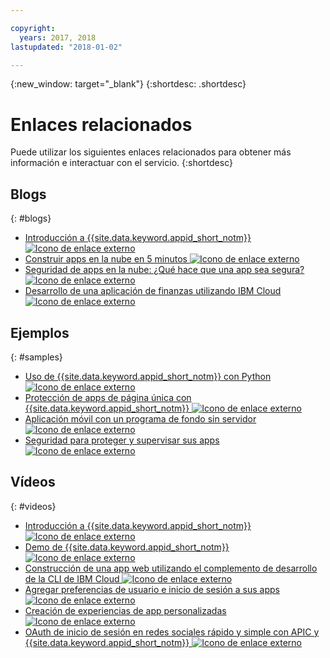 ```yaml
---

copyright:
  years: 2017, 2018
lastupdated: "2018-01-02"

---
```


{:new_window: target="_blank"}
{:shortdesc: .shortdesc}


# Enlaces relacionados

Puede utilizar los siguientes enlaces relacionados para obtener más información e interactuar con el servicio.
{:shortdesc}

## Blogs
{: #blogs}

* <a href="https://www.ibm.com/blogs/bluemix/2017/03/introducing-ibm-bluemix-app-id-authentication-profiles-service-app-developers/" target="_blank">Introducción a {{site.data.keyword.appid_short_notm}} <img src="../../icons/launch-glyph.svg" alt="Icono de enlace externo"></a>
* <a href="https://www.ibm.com/blogs/bluemix/2017/10/build-cloud-apps-5-minutes/" target="_blank">Construir apps en la nube en 5 minutos <img src="../../icons/launch-glyph.svg" alt="Icono de enlace externo"></a>
* <a href="https://www.ibm.com/blogs/bluemix/2017/08/cloud-app-security-makes-secure-app/" target="_blank">Seguridad de apps en la nube: ¿Qué hace que una app sea segura?<img src="../../icons/launch-glyph.svg" alt="Icono de enlace externo"></a>
* <a href="https://www.ibm.com/blogs/bluemix/2017/08/developing-finance-application-using-ibm-cloud/" target="_blank">Desarrollo de una aplicación de finanzas utilizando IBM Cloud <img src="../../icons/launch-glyph.svg" alt="Icono de enlace externo"></a>

## Ejemplos
{: #samples}

* <a href="https://github.com/mnsn/appid-python-flask-example" target="_blank">Uso de {{site.data.keyword.appid_short_notm}} con Python <img src="../../icons/launch-glyph.svg" alt="Icono de enlace externo"></a>
* <a href="https://www.ibm.com/blogs/bluemix/2017/09/securing-single-page-apps-app-id-service/" target="_blank">Protección de apps de página única con {{site.data.keyword.appid_short_notm}} <img src="../../icons/launch-glyph.svg" alt="Icono de enlace externo"></a>
* <a href="https://console.bluemix.net/docs/tutorials/serverless-mobile-backend.html#mobile-application-with-a-serverless-backend" target="_blank">Aplicación móvil con un programa de fondo sin servidor <img src="../../icons/launch-glyph.svg" alt="Icono de enlace externo"></a>
* <a href="https://www.ibm.com/cloud/garage/content/architecture/securityArchitecture/security-for-application" target="_blank">Seguridad para proteger y supervisar sus apps <img src="../../icons/launch-glyph.svg" alt="Icono de enlace externo"></a>

## Vídeos
{: #videos}

* <a href="https://www.youtube.com/watch?v=cTn7l_J3tPg" target="_blank">Introducción a {{site.data.keyword.appid_short_notm}} <img src="../../icons/launch-glyph.svg" alt="Icono de enlace externo"></a>
* <a href="https://www.youtube.com/watch?v=HYomAFlNxqw" target="_blank">Demo de {{site.data.keyword.appid_short_notm}} <img src="../../icons/launch-glyph.svg" alt="Icono de enlace externo"></a>
* <a href="https://www.youtube.com/watch?v=JrnwFXclKcI" target="_blank">Construcción de una app web utilizando el complemento de desarrollo de la CLI de IBM Cloud <img src="../../icons/launch-glyph.svg" alt="Icono de enlace externo"></a>
* <a href="https://www.youtube.com/watch?v=Glb412s4X3Q" target="_blank">Agregar preferencias de usuario e inicio de sesión a sus apps <img src="../../icons/launch-glyph.svg" alt="Icono de enlace externo"></a>
* <a href="https://www.youtube.com/watch?v=VVWw5AjYg48" target="_blank">Creación de experiencias de app personalizadas <img src="../../icons/launch-glyph.svg" alt="Icono de enlace externo"></a>
* <a href="https://www.youtube.com/watch?v=Fa9YD2NGZiE" target="_blank">OAuth de inicio de sesión en redes sociales rápido y simple con APIC y {{site.data.keyword.appid_short_notm}} <img src="../../icons/launch-glyph.svg" alt="Icono de enlace externo"></a>
